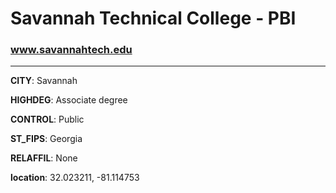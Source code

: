 # Savannah Technical College - PBI
### www.savannahtech.edu
---
**CITY**: Savannah

**HIGHDEG**: Associate degree

**CONTROL**: Public

**ST_FIPS**: Georgia

**RELAFFIL**: None

**location**: 32.023211, -81.114753